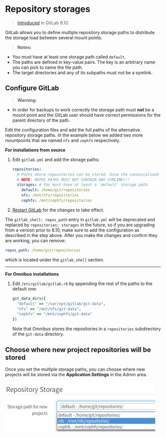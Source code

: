 # Repository storages

> [Introduced][ce-4578] in GitLab 8.10.

GitLab allows you to define multiple repository storage paths to distribute the
storage load between several mount points.

>**Notes:**
>
- You must have at least one storage path called `default`.
- The paths are defined in key-value pairs. The key is an arbitrary name you
  can pick to name the file path.
- The target directories and any of its subpaths must not be a symlink.

## Configure GitLab

>**Warning:**
- In order for backups to work correctly the storage path must **not** be a
  mount point and the GitLab user should have correct permissions for the parent
  directory of the path.

Edit the configuration files and add the full paths of the alternative repository
storage paths. In the example below we added two more mountpoints that we named
`nfs` and `cephfs` respectively.

**For installations from source**

1. Edit `gitlab.yml` and add the storage paths:

    ```yaml
    repositories:
      # Paths where repositories can be stored. Give the canonicalized absolute pathname.
      # NOTE: REPOS PATHS MUST NOT CONTAIN ANY SYMLINK!!!
      storages: # You must have at least a 'default' storage path.
        default: /home/git/repositories
        nfs: /mnt/nfs/repositories
        cephfs: /mnt/cephfs/repositories
    ```

1. [Restart GitLab] for the changes to take effect.

The `gitlab_shell: repos_path` entry in `gitlab.yml` will be deprecated and
replaced by `repositories: storages` in the future, so if you are upgrading
from a version prior to 8.10, make sure to add the configuration as described
in the step above. After you make the changes and confirm they are working,
you can remove:

```yaml
repos_path: /home/git/repositories
```

which is located under the `gitlab_shell` section.

---

**For Omnibus installations**

1. Edit `/etc/gitlab/gitlab.rb` by appending the rest of the paths to the
   default one:

    ```ruby
    git_data_dirs({
      "default" => "/var/opt/gitlab/git-data",
      "nfs" => "/mnt/nfs/git-data",
      "cephfs" => "/mnt/cephfs/git-data"
    })
    ```

    Note that Omnibus stores the repositories in a `repositories` subdirectory
    of the `git-data` directory.

## Choose where new project repositories will be stored

Once you set the multiple storage paths, you can choose where new projects will
be stored via the **Application Settings** in the Admin area.

![Choose repository storage path in Admin area](img/repository_storages_admin_ui.png)

[ce-4578]: https://gitlab.com/gitlab-org/gitlab-ce/merge_requests/4578
[restart gitlab]: restart_gitlab.md#installations-from-source
[reconfigure gitlab]: restart_gitlab.md#omnibus-gitlab-reconfigure
